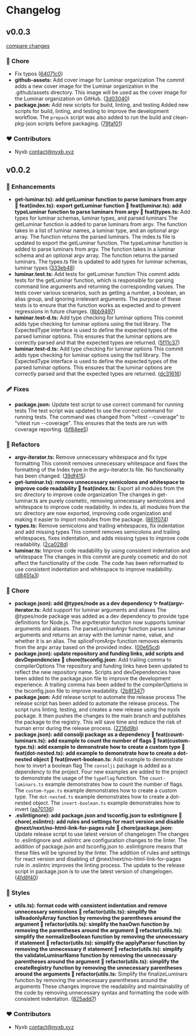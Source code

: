 # Changelog


## v0.0.3

[compare changes](https://github.com/nyxblabs/luminar/compare/v0.0.2...v0.0.3)


### 🏡 Chore

  - Fix typos ([64071c0](https://github.com/nyxblabs/luminar/commit/64071c0))
  - **github-assets:** Add cover image for Luminar organization The commit adds a new cover image for the Luminar organization in the .github/assets directory. This image will be used as the cover image for the Luminar organization on GitHub. ([3d03040](https://github.com/nyxblabs/luminar/commit/3d03040))
  - **package.json:** Add new scripts for build, linting, and testing Added new scripts for build, linting, and testing to improve the development workflow. The `prepack` script was also added to run the build and clean-pkg-json scripts before packaging. ([79faf01](https://github.com/nyxblabs/luminar/commit/79faf01))

### ❤️  Contributors

- Nyxb <contact@nyxb.xyz>

## v0.0.2


### 🚀 Enhancements

  - **get-luminar.ts): add getLuminar function to parse luminars from argv 🎉 feat(index.ts): export getLuminar function 🎉 feat(luminar.ts): add typeLuminar function to parse luminars from argv 🎉 feat(types.ts:** Add types for luminar schemas, luminar types, and parsed luminars The getLuminar function is added to parse luminars from argv. The function takes in a list of luminar names, a luminar type, and an optional argv array. The function returns the parsed luminars. The index.ts file is updated to export the getLuminar function. The typeLuminar function is added to parse luminars from argv. The function takes in a luminar schema and an optional argv array. The function returns the parsed luminars. The types.ts file is updated to add types for luminar schemas, luminar types ([333eb48](https://github.com/nyxblabs/luminar/commit/333eb48))
  - **luminar.test.ts:** Add tests for getLuminar function This commit adds tests for the getLuminar function, which is responsible for parsing command line arguments and returning the corresponding values. The tests cover various scenarios, such as getting a number, a boolean, an alias group, and ignoring irrelevant arguments. The purpose of these tests is to ensure that the function works as expected and to prevent regressions in future changes. ([8bb9497](https://github.com/nyxblabs/luminar/commit/8bb9497))
  - **luminar.test-d.ts:** Add type checking for luminar options This commit adds type checking for luminar options using the tsd library. The ExpectedType interface is used to define the expected types of the parsed luminar options. This ensures that the luminar options are correctly parsed and that the expected types are returned. ([5f11c37](https://github.com/nyxblabs/luminar/commit/5f11c37))
  - **luminar.test-d.ts:** Add type checking for luminar options This commit adds type checking for luminar options using the tsd library. The ExpectedType interface is used to define the expected types of the parsed luminar options. This ensures that the luminar options are correctly parsed and that the expected types are returned. ([dc31616](https://github.com/nyxblabs/luminar/commit/dc31616))

### 🩹 Fixes

  - **package.json:** Update test script to use correct command for running tests The test script was updated to use the correct command for running tests. The command was changed from "vitest --coverage" to "vitest run --coverage". This ensures that the tests are run with coverage reporting. ([bf84ee5](https://github.com/nyxblabs/luminar/commit/bf84ee5))

### 💅 Refactors

  - **argv-iterator.ts:** Remove unnecessary whitespace and fix type formatting This commit removes unnecessary whitespace and fixes the formatting of the Index type in the argv-iterator.ts file. No functionality has been changed. ([39df415](https://github.com/nyxblabs/luminar/commit/39df415))
  - **get-luminar.ts): remove unnecessary semicolons and whitespace to improve code readability 🚀 feat(index.ts:** Export all modules from the src directory to improve code organization The changes in get-luminar.ts are purely cosmetic, removing unnecessary semicolons and whitespace to improve code readability. In index.ts, all modules from the src directory are now exported, improving code organization and making it easier to import modules from the package. ([861f074](https://github.com/nyxblabs/luminar/commit/861f074))
  - **types.ts:** Remove semicolons and trailing whitespaces, fix indentation and add missing types This commit removes semicolons and trailing whitespaces, fixes indentation, and adds missing types to improve code readability. ([2ca028d](https://github.com/nyxblabs/luminar/commit/2ca028d))
  - **luminar.ts:** Improve code readability by using consistent indentation and whitespace The changes in this commit are purely cosmetic and do not affect the functionality of the code. The code has been reformatted to use consistent indentation and whitespace to improve readability. ([d845fa3](https://github.com/nyxblabs/luminar/commit/d845fa3))

### 🏡 Chore

  - **package.json): add @types/node as a dev dependency ✨ feat(argv-iterator.ts:** Add support for luminar arguments and aliases The @types/node package was added as a dev dependency to provide type definitions for Node.js. The argvIterator function now supports luminar arguments and aliases. The parseLuminarArgv function parses luminar arguments and returns an array with the luminar name, value, and whether it is an alias. The spliceFromArgv function removes elements from the argv array based on the provided index. ([00e65cd](https://github.com/nyxblabs/luminar/commit/00e65cd))
  - **package.json): update repository and funding links, add scripts and devDependencies 🔧 chore(tsconfig.json:** Add trailing comma to compilerOptions The repository and funding links have been updated to reflect the new repository name. Scripts and devDependencies have been added to the package.json file to improve the development experience. A trailing comma has been added to the compilerOptions in the tsconfig.json file to improve readability. ([2b8f347](https://github.com/nyxblabs/luminar/commit/2b8f347))
  - **package.json:** Add release script to automate the release process The release script has been added to automate the release process. The script runs linting, testing, and creates a new release using the nyxlx package. It then pushes the changes to the main branch and publishes the package to the registry. This will save time and reduce the risk of human error during the release process. ([2216d9b](https://github.com/nyxblabs/luminar/commit/2216d9b))
  - **package.json): add consolji package as a dependency 🎉 feat(count-luminars.ts): add example to count the number of flags 🎉 feat(custom-type.ts): add example to demonstrate how to create a custom type 🎉 feat(dot-nested.ts): add example to demonstrate how to create a dot-nested object 🎉 feat(invert-boolean.ts:** Add example to demonstrate how to invert a boolean flag The `consolji` package is added as a dependency to the project. Four new examples are added to the project to demonstrate the usage of the `typeFlag` function. The `count-luminars.ts` example demonstrates how to count the number of flags. The `custom-type.ts` example demonstrates how to create a custom type. The `dot-nested.ts` example demonstrates how to create a dot-nested object. The `invert-boolean.ts` example demonstrates how to invert ([aa70136](https://github.com/nyxblabs/luminar/commit/aa70136))
  - **.eslintignore): add package.json and tsconfig.json to eslintignore 🔧 chore(.eslintrc): add rules and settings for react version and disable @next/next/no-html-link-for-pages rule 🚀 chore(package.json:** Update release script to use latest version of changelogen The changes to .eslintignore and .eslintrc are configuration changes to the linter. The addition of package.json and tsconfig.json to .eslintignore means that these files will be ignored by the linter. The addition of rules and settings for react version and disabling of @next/next/no-html-link-for-pages rule in .eslintrc improves the linting process. The update to the release script in package.json is to use the latest version of changelogen. ([4fd8f40](https://github.com/nyxblabs/luminar/commit/4fd8f40))

### 🎨 Styles

  - **utils.ts): format code with consistent indentation and remove unnecessary semicolons 💄 refactor(utils.ts): simplify the isReadonlyArray function by removing the parentheses around the argument 💄 refactor(utils.ts): simplify the hasOwn function by removing the parentheses around the argument 💄 refactor(utils.ts): simplify the normalizeBoolean function by removing the unnecessary if statement 💄 refactor(utils.ts): simplify the applyParser function by removing the unnecessary if statement 💄 refactor(utils.ts): simplify the validateLuminarName function by removing the unnecessary parentheses around the argument 💄 refactor(utils.ts): simplify the createRegistry function by removing the unnecessary parentheses around the arguments 💄 refactor(utils.ts:** Simplify the finalizeLuminars function by removing the unnecessary parentheses around the arguments These changes improve the readability and maintainability of the code by removing unnecessary syntax and formatting the code with consistent indentation. ([825add7](https://github.com/nyxblabs/luminar/commit/825add7))

### ❤️  Contributors

- Nyxb <contact@nyxb.xyz>

